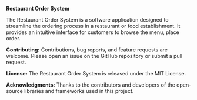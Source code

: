 **Restaurant Order System**

The Restaurant Order System is a software application designed to streamline the ordering process in a restaurant or food establishment. It provides an intuitive interface for customers to browse the menu, place order. 

**Contributing:** Contributions, bug reports, and feature requests are welcome. Please open an issue on the GitHub repository or submit a pull request.

**License:** The Restaurant Order System is released under the MIT License.

**Acknowledgments:** Thanks to the contributors and developers of the open-source libraries and frameworks used in this project.

